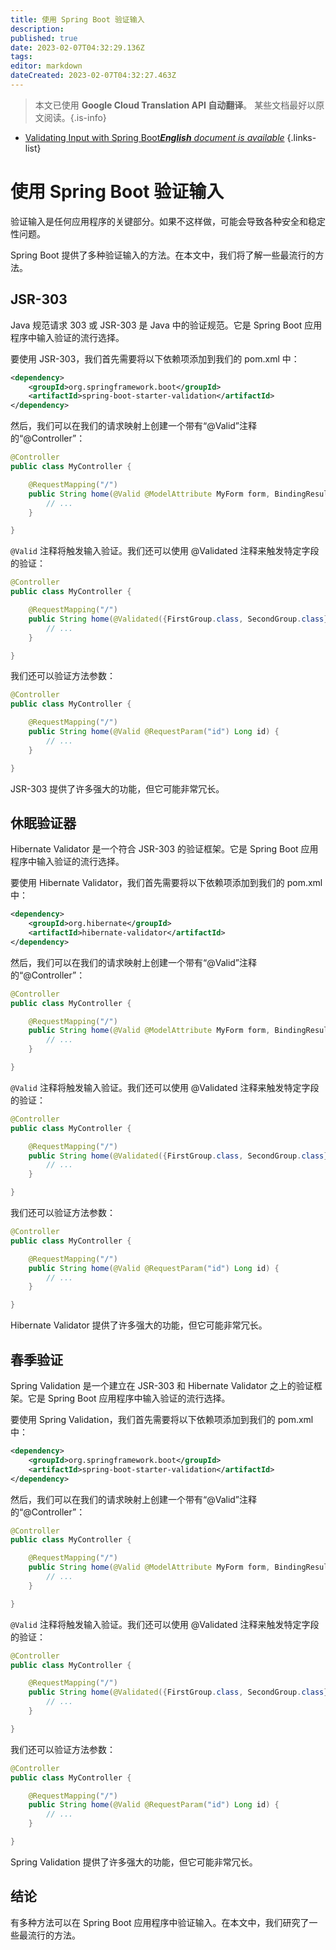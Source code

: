 ```yaml
---
title: 使用 Spring Boot 验证输入
description: 
published: true
date: 2023-02-07T04:32:29.136Z
tags: 
editor: markdown
dateCreated: 2023-02-07T04:32:27.463Z
---
```


> 本文已使用 **Google Cloud Translation API 自动翻译**。
某些文档最好以原文阅读。{.is-info}



- [Validating Input with Spring Boot***English** document is available*](/en/Knowledge-base/Spring-Boot/validating-input-with-spring-boot)
{.links-list}


# 使用 Spring Boot 验证输入

验证输入是任何应用程序的关键部分。如果不这样做，可能会导致各种安全和稳定性问题。

Spring Boot 提供了多种验证输入的方法。在本文中，我们将了解一些最流行的方法。

## JSR-303

Java 规范请求 303 或 JSR-303 是 Java 中的验证规范。它是 Spring Boot 应用程序中输入验证的流行选择。

要使用 JSR-303，我们首先需要将以下依赖项添加到我们的 pom.xml 中：

```xml
<dependency>
    <groupId>org.springframework.boot</groupId>
    <artifactId>spring-boot-starter-validation</artifactId>
</dependency>
```

然后，我们可以在我们的请求映射上创建一个带有“@Valid”注释的“@Controller”：

```java
@Controller
public class MyController {

    @RequestMapping("/")
    public String home(@Valid @ModelAttribute MyForm form, BindingResult bindingResult) {
        // ...
    }

}
```

`@Valid` 注释将触发输入验证。我们还可以使用 @Validated 注释来触发特定字段的验证：

```java
@Controller
public class MyController {

    @RequestMapping("/")
    public String home(@Validated({FirstGroup.class, SecondGroup.class}) @ModelAttribute MyForm form, BindingResult bindingResult) {
        // ...
    }

}
```

我们还可以验证方法参数：

```java
@Controller
public class MyController {

    @RequestMapping("/")
    public String home(@Valid @RequestParam("id") Long id) {
        // ...
    }

}
```

JSR-303 提供了许多强大的功能，但它可能非常冗长。

## 休眠验证器

Hibernate Validator 是一个符合 JSR-303 的验证框架。它是 Spring Boot 应用程序中输入验证的流行选择。

要使用 Hibernate Validator，我们首先需要将以下依赖项添加到我们的 pom.xml 中：

```xml
<dependency>
    <groupId>org.hibernate</groupId>
    <artifactId>hibernate-validator</artifactId>
</dependency>
```

然后，我们可以在我们的请求映射上创建一个带有“@Valid”注释的“@Controller”：

```java
@Controller
public class MyController {

    @RequestMapping("/")
    public String home(@Valid @ModelAttribute MyForm form, BindingResult bindingResult) {
        // ...
    }

}
```

`@Valid` 注释将触发输入验证。我们还可以使用 @Validated 注释来触发特定字段的验证：

```java
@Controller
public class MyController {

    @RequestMapping("/")
    public String home(@Validated({FirstGroup.class, SecondGroup.class}) @ModelAttribute MyForm form, BindingResult bindingResult) {
        // ...
    }

}
```

我们还可以验证方法参数：

```java
@Controller
public class MyController {

    @RequestMapping("/")
    public String home(@Valid @RequestParam("id") Long id) {
        // ...
    }

}
```

Hibernate Validator 提供了许多强大的功能，但它可能非常冗长。

## 春季验证

Spring Validation 是一个建立在 JSR-303 和 Hibernate Validator 之上的验证框架。它是 Spring Boot 应用程序中输入验证的流行选择。

要使用 Spring Validation，我们首先需要将以下依赖项添加到我们的 pom.xml 中：

```xml
<dependency>
    <groupId>org.springframework.boot</groupId>
    <artifactId>spring-boot-starter-validation</artifactId>
</dependency>
```

然后，我们可以在我们的请求映射上创建一个带有“@Valid”注释的“@Controller”：

```java
@Controller
public class MyController {

    @RequestMapping("/")
    public String home(@Valid @ModelAttribute MyForm form, BindingResult bindingResult) {
        // ...
    }

}
```

`@Valid` 注释将触发输入验证。我们还可以使用 @Validated 注释来触发特定字段的验证：

```java
@Controller
public class MyController {

    @RequestMapping("/")
    public String home(@Validated({FirstGroup.class, SecondGroup.class}) @ModelAttribute MyForm form, BindingResult bindingResult) {
        // ...
    }

}
```

我们还可以验证方法参数：

```java
@Controller
public class MyController {

    @RequestMapping("/")
    public String home(@Valid @RequestParam("id") Long id) {
        // ...
    }

}
```

Spring Validation 提供了许多强大的功能，但它可能非常冗长。

## 结论

有多种方法可以在 Spring Boot 应用程序中验证输入。在本文中，我们研究了一些最流行的方法。